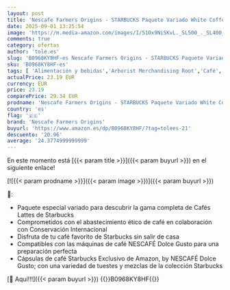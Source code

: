 ```yaml
---
layout: post
title: 'Nescafe Farmers Origins - STARBUCKS Paquete Variado White Coffee de Nescafé Dolce Gusto  Cápsulas de Café 6 x 12  72 Cápsulas  - Exclusivo de Amazon'
date: 2025-09-01 13:25:54
image: 'https://m.media-amazon.com/images/I/51Ox9NiSKvL._SL500_._SL400_.jpg'
comments: true
category: ofertas
author: 'tole.es'
slug: 'B0968KY8HF-es Nescafe Farmers Origins - STARBUCKS Paquete Variado White...'
sku: 'B0968KY8HF-es'
tags: [ 'Alimentación y bebidas','Arborist Merchandising Root','Café','Café para Dolce Gusto','Café para máquinas Dolce Gusto','Café, té y bebidas','Cápsulas de café','Esenciales del día a día: Alimentos','Novedades en Alimentación y bebidas','Self Service','Special Features Stores','dd53b5bc-bcd1-4c9b-ab43-793ed912ccdd_0','dd53b5bc-bcd1-4c9b-ab43-793ed912ccdd_2401','dd53b5bc-bcd1-4c9b-ab43-793ed912ccdd_4201','dd53b5bc-bcd1-4c9b-ab43-793ed912ccdd_4501','dd53b5bc-bcd1-4c9b-ab43-793ed912ccdd_7301','dd53b5bc-bcd1-4c9b-ab43-793ed912ccdd_901','dolce','gusto','nescafe farmers origins','🇪🇸', ]
actualPrice: 23.19 EUR
currency: EUR
price: 23.19
comparePrice: 29.34 EUR
prodname: 'Nescafe Farmers Origins - STARBUCKS Paquete Variado White Coffee de Nescafé Dolce Gusto  Cápsulas de Café 6 x 12  72 Cápsulas  - Exclusivo de Amazon'
country: 'es'
flag: '🇪🇸'
brand: 'Nescafe Farmers Origins'
buyurl: 'https://www.amazon.es/dp/B0968KY8HF/?tag=tolees-21'
descuento: '20.96'
average: '24.3774999999999'
---
```


En este momento está [{{< param title >}}]({{< param buyurl >}}) en el siguiente enlace!

[![{{< param prodname >}}]({{< param image >}})]({{< param buyurl >}})

🔎:

- Paquete especial variado para descubrir la gama completa de Cafés Lattes de Starbucks
- Comprometidos con el abastecimiento ético de café en colaboración con Conservación Internacional
- Disfruta de tu café favorito de Starbucks sin salir de casa
- Compatibles con las máquinas de café NESCAFÉ Dolce Gusto para una preparación perfecta
- Cápsulas de café Starbucks Exclusivo de Amazon, by NESCAFÉ Dolce Gusto; con una variedad de tuestes y mezclas de la colección Starbucks

[🛒 Aquí!!!]({{< param buyurl >}})
{{<world>}}B0968KY8HF{{</world>}}
